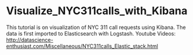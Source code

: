# Visualize_NYC311calls_with_Kibana
This tutorial is on visualization of NYC 311 call requests using Kibana. The data is first imported to Elasticsearch with Logstash.
Youtube Videos: http://datascience-enthusiast.com/Miscellaneous/NYC311calls_Elastic_stack.html
